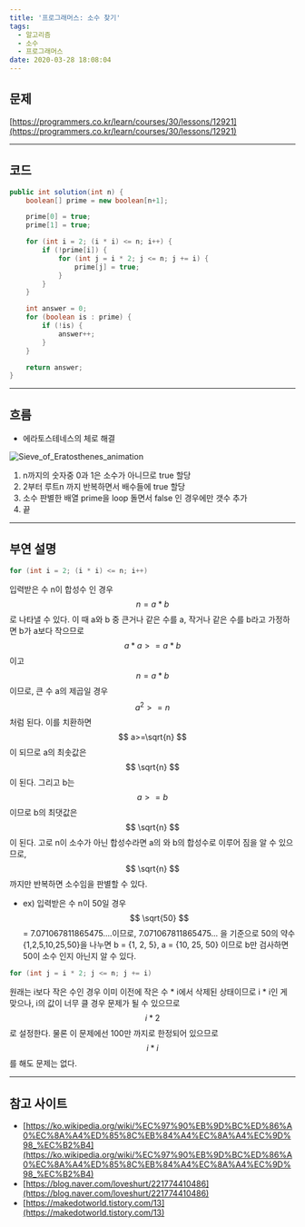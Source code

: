```yaml
---
title: '프로그래머스: 소수 찾기'
tags:
  - 알고리즘
  - 소수
  - 프로그래머스
date: 2020-03-28 18:08:04
---
```


## 문제

[https://programmers.co.kr/learn/courses/30/lessons/12921](https://programmers.co.kr/learn/courses/30/lessons/12921)

* * *

## 코드

```java
public int solution(int n) {
    boolean[] prime = new boolean[n+1];

    prime[0] = true;
    prime[1] = true;

    for (int i = 2; (i * i) <= n; i++) {
        if (!prime[i]) {
            for (int j = i * 2; j <= n; j += i) {
                prime[j] = true;
            }
        }
    }

    int answer = 0;
    for (boolean is : prime) {
        if (!is) {
            answer++;
        }
    }

    return answer;
}
```

* * *

## 흐름

* 에라토스테네스의 체로 해결

![Sieve_of_Eratosthenes_animation](/images/Sieve_of_Eratosthenes_animation.gif)

1. n까지의 숫자중 0과 1은 소수가 아니므로 true 할당
2. 2부터 루트n 까지 반복하면서 배수들에 true 할당
3. 소수 판별한 배열 prime을 loop 돌면서 false 인 경우에만 갯수 추가
4. 끝

* * *

## 부연 설명

```java
for (int i = 2; (i * i) <= n; i++)
```

입력받은 수 n이 합성수 인 경우 $$n = a * b​$$ 로 나타낼 수 있다.
이 때 a와 b 중 큰거나 같은 수를 a, 작거나 같은 수를 b라고 가정하면 b가 a보다 작으므로 $$ a * a >= a * b $$ 이고
$$ n = a * b $$ 이므로, 큰 수 a의 제곱일 경우 $$ a^2>=n $$ 처럼 된다.
이를 치환하면 $$ a>=\sqrt{n} $$ 이 되므로 a의 최솟값은 $$ \sqrt{n} $$ 이 된다.
그리고 b는 $$ a >= b $$이므로 b의 최댓값은 $$ \sqrt{n} $$ 이 된다.
고로 n이 소수가 아닌 합성수라면 a의 와 b의 합성수로 이루어 짐을 알 수 있으므로,  $$ \sqrt{n} $$ 까지만 반복하면 소수임을 판별할 수 있다.
  - ex) 입력받은 수 n이 50일 경우 $$ \sqrt{50} $$ = 7.071067811865475‬‬....이므로, 7.071067811865475‬‬... 을 기준으로 50의 약수 {1,2,5,10,25,50}을 나누면 b = {1, 2, 5}, a = {10, 25, 50} 이므로 b만 검사하면 50이 소수 인지 아닌지 알 수 있다.

```java
for (int j = i * 2; j <= n; j += i)
```

원래는 i보다 작은 수인 경우 이미 이전에 작은 수 * i에서 삭제된 상태이므로 i * i인 게 맞으나,
i의 값이 너무 클 경우 문제가 될 수 있으므로 $$ i * 2 $$ 로 설정한다.
물론 이 문제에선 100만 까지로 한정되어 있으므로 $$ i * i $$ 를 해도 문제는 없다.

* * *

## 참고 사이트
- [https://ko.wikipedia.org/wiki/%EC%97%90%EB%9D%BC%ED%86%A0%EC%8A%A4%ED%85%8C%EB%84%A4%EC%8A%A4%EC%9D%98_%EC%B2%B4](https://ko.wikipedia.org/wiki/%EC%97%90%EB%9D%BC%ED%86%A0%EC%8A%A4%ED%85%8C%EB%84%A4%EC%8A%A4%EC%9D%98_%EC%B2%B4)
- [https://blog.naver.com/loveshurt/221774410486](https://blog.naver.com/loveshurt/221774410486)
- [https://makedotworld.tistory.com/13](https://makedotworld.tistory.com/13)
